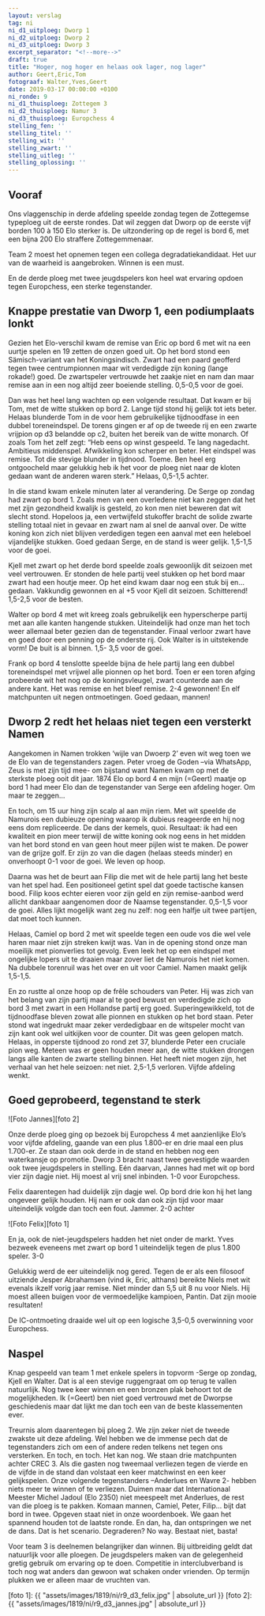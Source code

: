 ```yaml
---
layout: verslag
tag: ni
ni_d1_uitploeg: Dworp 1
ni_d2_uitploeg: Dworp 2
ni_d3_uitploeg: Dworp 3
excerpt_separator: "<!--more-->"
draft: true
title: "Hoger, nog hoger en helaas ook lager, nog lager"
author: Geert,Eric,Tom
fotograaf: Walter,Yves,Geert
date: 2019-03-17 00:00:00 +0100
ni_ronde: 9
ni_d1_thuisploeg: Zottegem 3
ni_d2_thuisploeg: Namur 3
ni_d3_thuisploeg: Europchess 4
stelling_fen: ''
stelling_titel: ''
stelling_wit: ''
stelling_zwart: ''
stelling_uitleg: ''
stelling_oplossing: ''
---
```

## Vooraf

Ons vlaggenschip in derde afdeling speelde zondag tegen de Zottegemse typeploeg uit de eerste rondes. Dat wil zeggen dat Dworp op de eerste vijf borden 100 à 150 Elo sterker is. De uitzondering op de regel is bord 6, met een bijna 200 Elo straffere Zottegemmenaar. 

Team 2 moest het opnemen tegen een collega degradatiekandidaat. Het uur van de waarheid is aangebroken. Winnen is een must.

En de derde ploeg met twee jeugdspelers kon heel wat ervaring opdoen tegen Europchess, een sterke tegenstander.<!--more-->

## Knappe prestatie van Dworp 1, een podiumplaats lonkt

Gezien het Elo-verschil kwam de remise van Eric op bord 6 met wit na een uurtje spelen en 19 zetten de onzen goed uit. Op het bord stond een Sämisch-variant van het Koningsindisch. Zwart had een paard geofferd tegen twee centrumpionnen maar wit verdedigde zijn koning (lange rokade!) goed. De zwartspeler vertrouwde het zaakje niet en nam dan maar remise aan in een nog altijd zeer boeiende stelling. 0,5-0,5 voor de goei.

Dan was het heel lang wachten op een volgende resultaat. Dat kwam er bij Tom, met de witte stukken op bord 2. Lange tijd stond hij gelijk tot iets beter. Helaas blunderde Tom in de voor hem gebruikelijke tijdnoodfase in een dubbel toreneindspel. De torens gingen er af op de tweede rij en een zwarte vrijpion op d3 belandde op c2, buiten het bereik van de witte monarch. Of zoals Tom het zelf zegt: “Heb eens op winst gespeeld. Te lang nagedacht. Ambitieus middenspel. Afwikkeling kon scherper en beter. Het eindspel was remise. Tot die stevige blunder in tijdnood. Toeme. Ben heel erg ontgoocheld maar gelukkig heb ik het voor de ploeg niet naar de kloten gedaan want de anderen waren sterk.” Helaas, 0,5-1,5 achter.

In die stand kwam enkele minuten later al verandering. De Serge op zondag had zwart op bord 1. Zoals men van een overledene niet kan zeggen dat het met zijn gezondheid kwalijk is gesteld, zo kon men niet beweren dat wit slecht stond. Hopeloos ja, een vertwijfeld stukoffer bracht de solide zwarte stelling totaal niet in gevaar en zwart nam al snel de aanval over. De witte koning kon zich niet blijven verdedigen tegen een aanval met een heleboel vijandelijke stukken. Goed gedaan Serge, en de stand is weer gelijk. 1,5-1,5 voor de goei.

Kjell met zwart op het derde bord speelde zoals gewoonlijk dit seizoen met veel vertrouwen. Er stonden de hele partij veel stukken op het bord maar zwart had een houtje meer. Op het eind kwam daar nog een stuk bij en... gedaan. Vakkundig gewonnen en al +5 voor Kjell dit seizoen. Schitterend! 1,5-2,5 voor de besten.

Walter op bord 4 met wit kreeg zoals gebruikelijk een hyperscherpe partij met aan alle kanten hangende stukken. Uiteindelijk had onze man het toch weer allemaal beter gezien dan de tegenstander. Finaal verloor zwart have en goed door een penning op de onderste rij. Ook Walter is in uitstekende vorm! De buit is al binnen. 1,5- 3,5 voor de goei.

Frank op bord 4 tenslotte speelde bijna de hele partij lang een dubbel toreneindspel met vrijwel alle pionnen op het bord. Toen er een toren afging probeerde wit het nog op de koningsvleugel, zwart counterde aan de andere kant. Het was remise en het bleef remise. 2-4 gewonnen! En elf matchpunten uit negen ontmoetingen. Goed gedaan, mannen!

## Dworp 2 redt het helaas niet tegen een versterkt Namen

Aangekomen in Namen trokken ‘wijle van Dwoerp 2’ even wit weg toen we de Elo van de tegenstanders zagen. Peter vroeg de Goden –via WhatsApp, Zeus is met zijn tijd mee- om bijstand want Namen kwam op met de sterkste ploeg ooit dit jaar. 1874 Elo op bord 4 en mijn (=Geert) maatje op bord 1 had meer Elo dan de tegenstander van Serge een afdeling hoger. Om maar te zeggen…

En toch, om 15 uur hing zijn scalp al aan mijn riem. Met wit speelde de Namurois een dubieuze opening waarop ik dubieus reageerde en hij nog eens dom repliceerde. De dans der kemels, quoi. Resultaat: ik had een kwaliteit en pion meer terwijl de witte koning ook nog eens in het midden van het bord stond en van geen hout meer pijlen wist te maken. De power van de grijze golf. Er zijn zo van die dagen (helaas steeds minder) en onverhoopt 0-1 voor de goei. We leven op hoop.

Daarna was het de beurt aan Filip die met wit de hele partij lang het beste van het spel had. Een positioneel getint spel dat goede tactische kansen bood. Filip koos echter eieren voor zijn geld en zijn remise-aanbod werd allicht dankbaar aangenomen door de Naamse tegenstander. 0,5-1,5 voor de goei. Alles lijkt mogelijk want zeg nu zelf: nog een halfje uit twee partijen, dat moet toch kunnen.

Helaas, Camiel op bord 2 met wit speelde tegen een oude vos die wel vele haren maar niet zijn streken kwijt was. Van in de opening stond onze man moeilijk met pionverlies tot gevolg. Even leek het op een eindspel met ongelijke lopers uit te draaien maar zover liet de Namurois het niet komen. Na dubbele torenruil was het over en uit voor Camiel. Namen maakt gelijk 1,5-1,5.

En zo rustte al onze hoop op de frêle schouders van Peter. Hij was zich van het belang van zijn partij maar al te goed bewust en verdedigde zich op bord 3 met zwart in een Hollandse partij erg goed. Superingewikkeld, tot de tijdnoodfase bleven zowat alle pionnen en stukken op het bord staan. Peter stond wat ingedrukt maar zeker verdedigbaar en de witspeler mocht van zijn kant ook wel uitkijken voor de counter. Dit was geen gelopen match. Helaas, in opperste tijdnood zo rond zet 37, blunderde Peter een cruciale pion weg. Meteen was er geen houden meer aan, de witte stukken drongen langs alle kanten de zwarte stelling binnen. Het heeft niet mogen zijn, het verhaal van het hele seizoen: net niet. 2,5-1,5 verloren. Vijfde afdeling wenkt.

## Goed geprobeerd, tegenstand te sterk

![Foto Jannes][foto 2]

Onze derde ploeg ging op bezoek bij Europchess 4 met aanzienlijke Elo’s voor vijfde afdeling, gaande van een plus 1.800-er en drie maal een plus 1.700-er. Ze staan dan ook derde in de stand en hebben nog een waterkansje op promotie. Dworp 3 bracht naast twee gevestigde waarden ook twee jeugdspelers in stelling. Eén daarvan, Jannes had met wit op bord vier zijn dagje niet. Hij moest al vrij snel inbinden. 1-0 voor Europchess.

Felix daarentegen had duidelijk zijn dagje wel. Op bord drie kon hij het lang ongeveer gelijk houden. Hij nam er ook dan ook zijn tijd voor maar uiteindelijk volgde dan toch een fout. Jammer. 2-0 achter

![Foto Felix][foto 1]

En ja, ook de niet-jeugdspelers hadden het niet onder de markt. Yves bezweek eveneens met zwart op bord 1 uiteindelijk tegen de plus 1.800 speler. 3-0

Gelukkig werd de eer uiteindelijk nog gered. Tegen de er als een filosoof uitziende Jesper Abrahamsen (vind ik, Eric, althans) bereikte Niels met wit evenals ikzelf vorig jaar remise. Niet minder dan 5,5 uit 8 nu voor Niels. Hij moest alleen buigen voor de vermoedelijke kampioen, Pantin. Dat zijn mooie resultaten!

De IC-ontmoeting draaide wel uit op een logische 3,5-0,5 overwinning voor Europchess.

## Naspel

Knap gespeeld van team 1 met enkele spelers in topvorm -Serge op zondag, Kjell en Walter. Dat is al een stevige ruggengraat om op terug te vallen natuurlijk. Nog twee keer winnen en een bronzen plak behoort tot de mogelijkheden. Ik (=Geert) ben niet goed vertrouwd met de Dworpse geschiedenis maar dat lijkt me dan toch een van de beste klassementen ever.

Treurnis alom daarentegen bij ploeg 2. We zijn zeker niet de tweede zwakste uit deze afdeling. Wel hebben we de immense pech dat de tegenstanders zich om een of andere reden telkens net tegen ons versterken. En toch, en toch. Het kan nog. We staan drie matchpunten achter CREC 3. Als die gasten nog tweemaal verliezen tegen de vierde en de vijfde in de stand dan volstaat een keer matchwinst en een keer gelijkspelen. Onze volgende tegenstanders –Anderlues en Wavre 2- hebben niets meer te winnen of te verliezen. Duimen maar dat Internationaal Meester Michel Jadoul (Elo 2350) niet meespeelt met Anderlues, de rest van die ploeg is te pakken. Komaan mannen, Camiel, Peter, Filip… bijt dat bord in twee. Opgeven staat niet in onze woordenboek. We gaan het spannend houden tot de laatste ronde. En dan, ha, dan ontspringen we net de dans. Dat is het scenario. Degraderen? No way. Bestaat niet, basta!

Voor team 3 is deelnemen belangrijker dan winnen. Bij uitbreiding geldt dat natuurlijk voor alle ploegen. De jeugdspelers maken van de gelegenheid gretig gebruik om ervaring op te doen. Competitie in interclubverband is toch nog wat anders dan gewoon wat schaken onder vrienden. Op termijn plukken we er alleen maar de vruchten van.

[foto 1]: {{ "assets/images/1819/ni/r9_d3_felix.jpg" | absolute_url }}
[foto 2]: {{ "assets/images/1819/ni/r9_d3_jannes.jpg" | absolute_url }}
